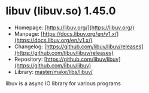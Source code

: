 # libuv (libuv.so) 1.45.0
 - Homepage: [https://libuv.org/](https://libuv.org/)
 - Manpage: [https://docs.libuv.org/en/v1.x/](https://docs.libuv.org/en/v1.x/)
 - Changelog: [https://github.com/libuv/libuv/releases](https://github.com/libuv/libuv/releases)
 - Repository: [https://github.com/libuv/libuv](https://github.com/libuv/libuv)
 - Library: [master/make/libs/libuv/](https://github.com/Freetz-NG/freetz-ng/tree/master/make/libs/libuv/)

libuv is a async IO library for various programs
